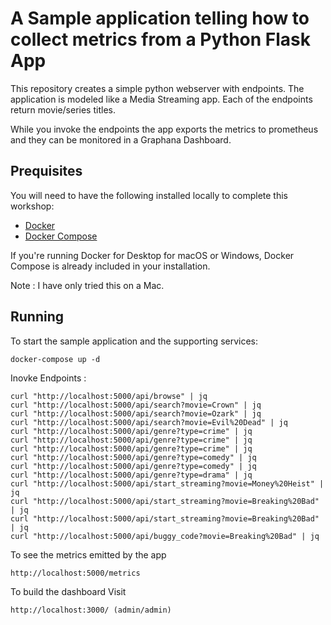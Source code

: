 # A Sample application telling how to collect metrics from a Python Flask App

This repository creates a simple python webserver with endpoints. The application is modeled like a Media Streaming app. Each of the endpoints return
movie/series titles.

While you invoke the endpoints the app exports the metrics to prometheus and they can be monitored in a Graphana Dashboard.

## Prequisites

You will need to have the following installed locally to complete this workshop:

- [Docker](https://docs.docker.com/install/)
- [Docker Compose](https://docs.docker.com/compose/install/)

If you're running Docker for Desktop for macOS or Windows, Docker Compose is already included in your installation.

Note : I have only tried this on a Mac.

## Running

To start the sample application and the supporting services:

```
docker-compose up -d
```

Inovke Endpoints :

```
curl "http://localhost:5000/api/browse" | jq
curl "http://localhost:5000/api/search?movie=Crown" | jq
curl "http://localhost:5000/api/search?movie=Ozark" | jq
curl "http://localhost:5000/api/search?movie=Evil%20Dead" | jq
curl "http://localhost:5000/api/genre?type=crime" | jq
curl "http://localhost:5000/api/genre?type=crime" | jq
curl "http://localhost:5000/api/genre?type=crime" | jq
curl "http://localhost:5000/api/genre?type=comedy" | jq
curl "http://localhost:5000/api/genre?type=comedy" | jq
curl "http://localhost:5000/api/genre?type=drama" | jq
curl "http://localhost:5000/api/start_streaming?movie=Money%20Heist" | jq
curl "http://localhost:5000/api/start_streaming?movie=Breaking%20Bad" | jq
curl "http://localhost:5000/api/start_streaming?movie=Breaking%20Bad" | jq
curl "http://localhost:5000/api/buggy_code?movie=Breaking%20Bad" | jq
```

To see the metrics emitted by the app
```
http://localhost:5000/metrics
```

To build the dashboard
Visit 
```
http://localhost:3000/ (admin/admin)
``` 